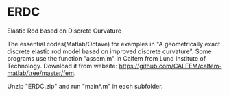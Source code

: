 # ERDC
Elastic Rod based on Discrete Curvature

The essential codes(Matlab/Octave) for examples in "A geometrically exact discrete elastic rod model based on improved discrete curvature". Some programs use the function "assem.m" in Calfem from Lund Institute of Technology. Download it from website: https://github.com/CALFEM/calfem-matlab/tree/master/fem.

Unzip "ERDC.zip" and run "main*.m" in each subfolder.
